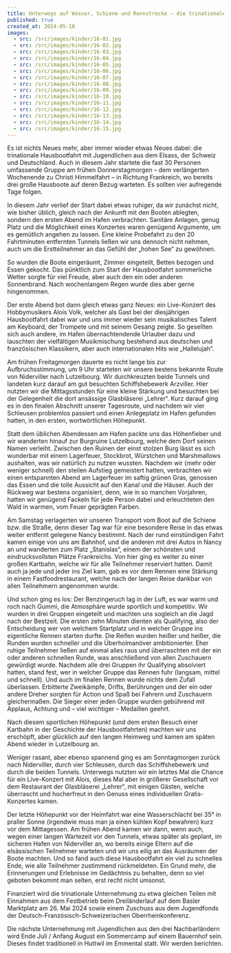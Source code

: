 ```yaml
---
title: Unterwegs auf Wasser, Schiene und Rennstrecke – die trinationale Hausbootfahrt 2024
published: true
created_at: 2024-05-18
images:
  - src: /src/images/kinder/16-01.jpg
  - src: /src/images/kinder/16-02.jpg
  - src: /src/images/kinder/16-03.jpg
  - src: /src/images/kinder/16-04.jpg
  - src: /src/images/kinder/16-05.jpg
  - src: /src/images/kinder/16-06.jpg
  - src: /src/images/kinder/16-07.jpg
  - src: /src/images/kinder/16-08.jpg
  - src: /src/images/kinder/16-09.jpg
  - src: /src/images/kinder/16-10.jpg
  - src: /src/images/kinder/16-11.jpg
  - src: /src/images/kinder/16-12.jpg
  - src: /src/images/kinder/16-13.jpg
  - src: /src/images/kinder/16-14.jpg
  - src: /src/images/kinder/16-15.jpg
---
```


Es ist nichts Neues mehr, aber immer wieder etwas Neues dabei: die trinationale Hausbootfahrt mit Jugendlichen aus dem Elsass, der Schweiz und Deutschland. Auch in diesem Jahr startete die fast 30 Personen umfassende Gruppe am frühen Donnerstagmorgen – dem verlängerten Wochenende zu Christi Himmelfahrt – in Richtung Frankreich, wo bereits drei große Hausboote auf deren Bezug warteten. Es sollten vier aufregende Tage folgen.

In diesem Jahr verlief der Start dabei etwas ruhiger, da wir zunächst nicht, wie bisher üblich, gleich nach der Ankunft mit den Booten ablegten, sondern den ersten Abend im Hafen verbrachten. Sanitäre Anlagen, genug Platz und die Möglichkeit eines Konzertes waren genügend Argumente, um es gemütlich angehen zu lassen. Eine kleine Probefahrt zu den 20 Fahrtminuten entfernten Tunnels ließen wir uns dennoch nicht nehmen, auch um die Erstteilnehmer an das Gefühl der „hohen See“ zu gewöhnen.

So wurden die Boote eingeräumt, Zimmer eingeteilt, Betten bezogen und Essen gekocht. Das pünktlich zum Start der Hausbootfahrt sommerliche Wetter sorgte für viel Freude, aber auch den ein oder anderen Sonnenbrand. Nach wochenlangem Regen wurde dies aber gerne hingenommen.

Der erste Abend bot dann gleich etwas ganz Neues: ein Live-Konzert des Hobbymusikers Alois Volk, welcher als Gast bei der diesjährigen Hausbootfahrt dabei war und uns immer wieder sein musikalisches Talent am Keyboard, der Trompete und mit seinem Gesang zeigte. So gesellten sich auch andere, im Hafen übernachtendende Urlauber dazu und lauschten der vielfältigen Musikmischung bestehend aus deutschen und französischen Klassikern, aber auch internationalen Hits wie „Hallelujah“.

Am frühen Freitagmorgen dauerte es nicht lange bis zur Aufbruchsstimmung, um 9 Uhr starteten wir unsere bestens bekannte Route von Niderviller nach Lutzelbourg. Wir durchkreuzten beide Tunnels und landeten kurz darauf am gut besuchten Schiffshebewerk Arzviller. Hier nutzten wir die Mittagsstunden für eine kleine Stärkung und besuchten bei der Gelegenheit die dort ansässige Glasbläserei „Lehrer“. Kurz darauf ging es in den finalen Abschnitt unserer Tagesroute, und nachdem wir vier Schleusen problemlos passiert und einen Anlegeplatz im Hafen gefunden hatten, in den ersten, wortwörtlichen Höhepunkt.

Statt dem üblichen Abendessen am Hafen packte uns das Höhenfieber und wir wanderten hinauf zur Burgruine Lutzelbourg, welche dem Dorf seinen Namen verleiht. Zwischen den Ruinen der einst stolzen Burg lässt es sich wunderbar mit einem Lagerfeuer, Stockbrot, Würstchen und Marshmallows aushalten, was wir natürlich zu nutzen wussten. Nachdem wir (mehr oder weniger schnell) den steilen Aufstieg gemeistert hatten, verbrachten wir einen entspannten Abend am Lagerfeuer im saftig grünen Gras, genossen das Essen und die tolle Aussicht auf den Kanal und die Häuser. Auch der Rückweg war bestens organisiert, denn, wie in so manchen Vorjahren, hatten wir genügend Fackeln für jede Person dabei und erleuchteten den Wald in warmen, vom Feuer geprägten Farben.

Am Samstag verlagerten wir unseren Transport vom Boot auf die Schiene bzw. die Straße, denn dieser Tag war für eine besondere Reise in das etwas weiter entfernt gelegene Nancy bestimmt. Nach der rund einstündigen Fahrt kamen einige von uns am Bahnhof, und die anderen mit drei Autos in Nancy an und wanderten zum Platz „Stanislas“, einem der schönsten und eindrucksvollsten Plätze Frankreichs. Von hier ging es weiter zu einer großen Kartbahn, welche wir für alle Teilnehmer reserviert hatten. Damit auch ja jede und jeder ins Ziel kam, gab es vor dem Rennen eine Stärkung in einem Fastfoodrestaurant, welche nach der langen Reise dankbar von allen Teilnehmern angenommen wurde.

Und schon ging es los: Der Benzingeruch lag in der Luft, es war warm und roch nach Gummi, die Atmosphäre wurde sportlich und kompetitiv. Wir wurden in drei Gruppen eingeteilt und machten uns sogleich an die Jagd nach der Bestzeit.
Die ersten zehn Minuten dienten als Qualifying, also der Entscheidung wer von welchem Startplatz und in welcher Gruppe ins eigentliche Rennen starten durfte.
Die Reifen wurden heißer und heißer, die Runden wurden schneller und die Überholmanöver ambitionierter. Eher ruhige Teilnehmer ließen auf einmal alles raus und überraschten mit der ein oder anderen schnellen Runde, was anschließend von allen Zuschauern gewürdigt wurde.
Nachdem alle drei Gruppen ihr Qualifying absolviert hatten, stand fest, wer in welcher Gruppe das Rennen fuhr (langsam, mittel und schnell). Und auch im finalen Rennen wurde nichts dem Zufall überlassen. Erbitterte Zweikämpfe, Drifts, Berührungen und der ein oder andere Dreher sorgten für Action und Spaß bei Fahrern und Zuschauern gleichermaßen. Die Sieger einer jeden Gruppe wurden gebührend mit Applaus, Achtung und – viel wichtiger – Medaillen geehrt.

Nach diesem sportlichen Höhepunkt (und dem ersten Besuch einer Kartbahn in der Geschichte der Hausbootfahrten) machten wir uns erschöpft, aber glücklich auf den langen Heimweg und kamen am späten Abend wieder in Lutzelbourg an.

Weniger rasant, aber ebenso spannend ging es am Sonntagmorgen zurück nach Niderviller, durch vier Schleusen, durch das Schiffshebewerk und durch die beiden Tunnels. Unterwegs nutzten wir ein letztes Mal die Chance für ein Live-Konzert mit Alois, dieses Mal aber in größerer Gesellschaft vor dem Restaurant der Glasbläserei „Lehrer“, mit einigen Gästen, welche überrascht und hocherfreut in den Genuss eines individuellen Gratis-Konzertes kamen.

Der letzte Höhepunkt vor der Heimfahrt war eine Wasserschlacht bei 35° in praller Sonne (irgendwie muss man ja einen kühlen Kopf bewahren) kurz vor dem Mittagessen. Am frühen Abend kamen wir dann, wenn auch, wegen einer langen Wartezeit vor den Tunnels, etwas später als geplant, im sicheren Hafen von Niderviller an, wo bereits einige Eltern auf die elsässischen Teilnehmer warteten und wir uns eilig an das Ausräumen der Boote machten. Und so fand auch diese Hausbootfahrt ein viel zu schnelles Ende, wie alle Teilnehmer zustimmend rückmeldeten. Ein Grund mehr, die Erinnerungen und Erlebnisse im Gedächtnis zu behalten, denn so viel geboten bekommt man selten, erst recht nicht umsonst.

Finanziert wird die trinationale Unternehmung zu etwa gleichen Teilen mit Einnahmen aus dem Festbetrieb beim Dreiländerlauf auf dem Basler Marktplatz am 26. Mai 2024 sowie einem Zuschuss aus dem Jugendfonds der Deutsch-Französisch-Schweizerischen Oberrheinkonferenz.

Die nächste Unternehmung mit Jugendlichen aus den drei Nachbarländern wird Ende Juli / Anfang August ein Sommercamp auf einem Bauernhof sein. Dieses findet traditionell in Huttwil im Emmental statt. Wir werden berichten.
